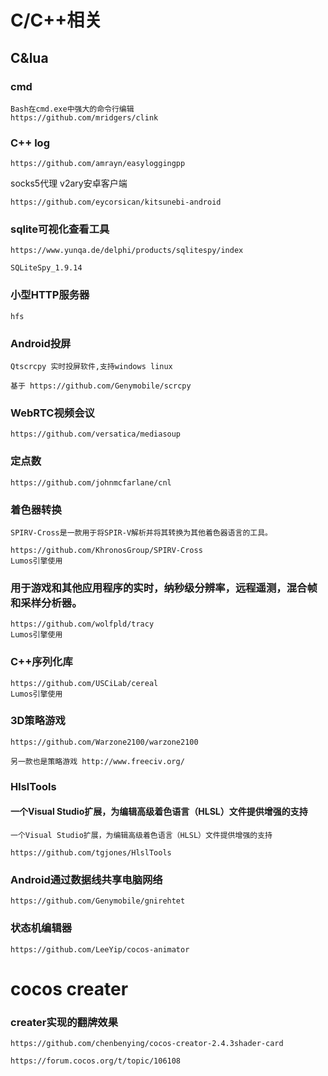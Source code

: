 # C/C++相关

## C&lua

### cmd

```
Bash在cmd.exe中强大的命令行编辑
https://github.com/mridgers/clink
```

### C++ log

```
https://github.com/amrayn/easyloggingpp
```

socks5代理 v2ary安卓客户端

```
https://github.com/eycorsican/kitsunebi-android
```

### sqlite可视化查看工具

```
https://www.yunqa.de/delphi/products/sqlitespy/index

SQLiteSpy_1.9.14
```

### 小型HTTP服务器

```
hfs
```

### Android投屏

```
Qtscrcpy 实时投屏软件,支持windows linux

基于 https://github.com/Genymobile/scrcpy
```

### WebRTC视频会议

```
https://github.com/versatica/mediasoup
```

### 定点数

```
https://github.com/johnmcfarlane/cnl
```



### 着色器转换

```
SPIRV-Cross是一款用于将SPIR-V解析并将其转换为其他着色器语言的工具。

https://github.com/KhronosGroup/SPIRV-Cross
Lumos引擎使用
```



### 用于游戏和其他应用程序的实时，纳秒级分辨率，远程遥测，混合帧和采样分析器。

```
https://github.com/wolfpld/tracy
Lumos引擎使用
```

### C++序列化库

```
https://github.com/USCiLab/cereal
Lumos引擎使用
```

### 3D策略游戏

```
https://github.com/Warzone2100/warzone2100

另一款也是策略游戏 http://www.freeciv.org/
```



### HlslTools

#### 一个Visual Studio扩展，为编辑高级着色语言（HLSL）文件提供增强的支持

```
一个Visual Studio扩展，为编辑高级着色语言（HLSL）文件提供增强的支持

https://github.com/tgjones/HlslTools

```

### Android通过数据线共享电脑网络

```
https://github.com/Genymobile/gnirehtet
```

### 状态机编辑器

```
https://github.com/LeeYip/cocos-animator
```

# cocos creater

### creater实现的翻牌效果

```
https://github.com/chenbenying/cocos-creator-2.4.3shader-card

https://forum.cocos.org/t/topic/106108
```



